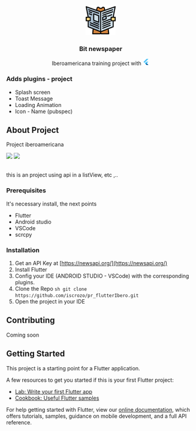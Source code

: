 <br />
<p align="center">
  <a href="https://github.com/iscrozo/pr_flutterIbero">
    <img src="assets/img/newspaper.png" alt="Logo" width="80" height="80">
  </a>

  <h3 align="center">Bit newspaper</h3>

  <p align="center">
    Iberoamericana training project with <img src ="assets/img/iconFlutter.png" alt="Logo" width="18" height="18">
    <br/>
  </p>
</p>

### Adds plugins - project
* Splash screen
* Toast Message
* Loading Animation
* Icon - Name (pubspec)

## About Project

Project iberoamericana </br>
<p float="left">
<img style="margin:10" src="https://user-images.githubusercontent.com/40553244/109448013-03b39480-7a13-11eb-9761-e71802163d43.png" width="250">

<img style="margin:10" src="https://user-images.githubusercontent.com/40553244/109449360-39a64800-7a16-11eb-99ad-5eb15d3619aa.png" width="250">
</p>

</br>
this is an project using api in a listView, etc ,..

### Prerequisites
It's necessary install, the next points
* Flutter
* Android studio
* VSCode
* scrcpy

### Installation
1. Get an API Key at [https://newsapi.org/](https://newsapi.org/)
2. Install Flutter
3. Config your IDE (ANDROID STUDIO - VSCode) with the corresponding plugins.
4. Clone the Repo ```sh
                     git clone https://github.com/iscrozo/pr_flutterIbero.git
                     ```
5. Open the project in your IDE

<!-- CONTRIBUTING -->
## Contributing
Coming soon
## Getting Started

This project is a starting point for a Flutter application.

A few resources to get you started if this is your first Flutter project:

- [Lab: Write your first Flutter app](https://flutter.dev/docs/get-started/codelab)
- [Cookbook: Useful Flutter samples](https://flutter.dev/docs/cookbook)

For help getting started with Flutter, view our
[online documentation](https://flutter.dev/docs), which offers tutorials,
samples, guidance on mobile development, and a full API reference.
